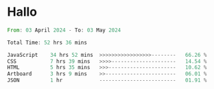 # Hallo
<!--START_SECTION:waka-->

```rust
From: 03 April 2024 - To: 03 May 2024

Total Time: 52 hrs 36 mins

JavaScript    34 hrs 52 mins  >>>>>>>>>>>>>>>>>--------   66.26 %
CSS           7 hrs 39 mins   >>>>---------------------   14.54 %
HTML          5 hrs 35 mins   >>>----------------------   10.62 %
Artboard      3 hrs 9 mins    >>-----------------------   06.01 %
JSON          1 hr            -------------------------   01.91 %
```

<!--END_SECTION:waka-->
